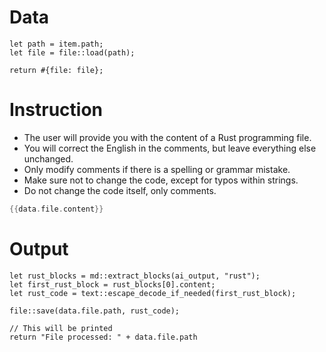 # Data

```rhai
let path = item.path;
let file = file::load(path);

return #{file: file};
```

# Instruction

- The user will provide you with the content of a Rust programming file. 
- You will correct the English in the comments, but leave everything else unchanged. 
- Only modify comments if there is a spelling or grammar mistake. 
- Make sure not to change the code, except for typos within strings.
- Do not change the code itself, only comments.

```rust
{{data.file.content}}
```

# Output

```rhai
let rust_blocks = md::extract_blocks(ai_output, "rust");
let first_rust_block = rust_blocks[0].content;
let rust_code = text::escape_decode_if_needed(first_rust_block);

file::save(data.file.path, rust_code);

// This will be printed
return "File processed: " + data.file.path
```